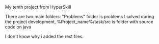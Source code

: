 My tenth project from HyperSkill

There are two main folders: "Problems" folder is problems I solved during the project development, %Project_name%/task/src is folder with source code on java

I don't know why i added the rest files.

